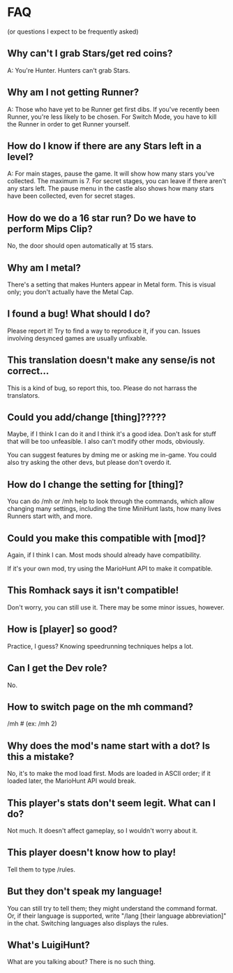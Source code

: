 # FAQ
(or questions I expect to be frequently asked)

## Why can't I grab Stars/get red coins?
A: You're Hunter. Hunters can't grab Stars.

## Why am I not getting Runner?
A: Those who have yet to be Runner get first dibs.
If you've recently been Runner, you're less likely to be chosen.
For Switch Mode, you have to kill the Runner in order to get Runner yourself.

## How do I know if there are any Stars left in a level?
A: For main stages, pause the game. It will show how many stars you've collected. The maximum is 7.
For secret stages, you can leave if there aren't any stars left.
The pause menu in the castle also shows how many stars have been collected, even for secret stages.

## How do we do a 16 star run? Do we have to perform Mips Clip?
No, the door should open automatically at 15 stars.

## Why am I metal?
There's a setting that makes Hunters appear in Metal form. This is visual only; you don't actually have the Metal Cap.

## I found a bug! What should I do?
Please report it! Try to find a way to reproduce it, if you can. Issues involving desynced games are usually unfixable.

## This translation doesn't make any sense/is not correct...
This is a kind of bug, so report this, too. Please do not harrass the translators.

## Could you add/change [thing]?????
Maybe, if I think I can do it and I think it's a good idea. Don't ask for stuff that will be too unfeasible. I also can't modify other mods, obviously.

You can suggest features by dming me or asking me in-game. You could also try asking the other devs, but please don't overdo it.

## How do I change the setting for [thing]?
You can do /mh or /mh help to look through the commands, which allow changing many settings, including the time MiniHunt lasts, how many lives Runners start with, and more.

## Could you make this compatible with [mod]?
Again, if I think I can. Most mods should already have compatibility.

If it's your own mod, try using the MarioHunt API to make it compatible.

## This Romhack says it isn't compatible!
Don't worry, you can still use it. There may be some minor issues, however.

## How is [player] so good?
Practice, I guess? Knowing speedrunning techniques helps a lot.

## Can I get the Dev role?
No.

## How to switch page on the mh command?
/mh # (ex: /mh 2)

## Why does the mod's name start with a dot? Is this a mistake?
No, it's to make the mod load first. Mods are loaded in ASCII order; if it loaded later, the MarioHunt API would break.

## This player's stats don't seem legit. What can I do?
Not much. It doesn't affect gameplay, so I wouldn't worry about it.

## This player doesn't know how to play!
Tell them to type /rules.

## But they don't speak my language!
You can still try to tell them; they might understand the command format.
Or, if their language is supported, write "/lang [their language abbreviation]" in the chat.
Switching languages also displays the rules.

## What's LuigiHunt?
What are you talking about? There is no such thing.
